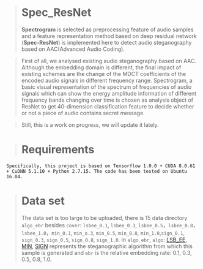 


># Spec_ResNet  
>**Spectrogram** is selected as preprocessing feature of audio samples and a feature representation method based on deep residual network (**Spec-ResNet**) is implemented here to detect audio steganography based on AAC(Advanced Audio Coding).

>First of all, we analysed existing audio steganography based on AAC. Although the embedding domain is different, the final impact of existing schemes are the change of the MDCT coefficients of the encoded audio signals in different frequency range. Spectrogram, a basic visual representation of the spectrum of frequencies of audio signals which can show the energy amplitude information of different frequency bands changing over time is chosen as analysis object of ResNet to get 40-dimension classification feature to decide whether or not a piece of audio contains secret message.

>Still, this is a work on progress, we will update it lately.

># Requirements
    Specifically, this project is based on Tensorflow 1.0.0 + CUDA 8.0.61 + CuDNN 5.1.10 + Python 2.7.15. The code has been tested on Ubuntu 16.04.
     
># Data set
>The data set is too large to be uploaded, there is 15 data directory `algo_ebr` besides `cover`: `lsbee_0.1`, `lsbee_0.3`, `lsbee_0.5`，`lsbee_0.8`，`lsbee_1.0`，`min_0.1`, `min_o.3`, `min_0.5`, `min_0.8`, `min_1.0`,`sign_0.1`, `sign_0.3`, `sign_0.5`, `sign_0.8`, `sign_1.0`. In `algo_ebr`, `algo`: [LSB_EE](https://www.computer.org/csdl/proceedings/mines/2010/4258/00/4258a841-abs.html), [MIN](http://en.cnki.com.cn/Article_en/CJFDTOTAL-XXWX201107046.htm), [SIGN](https://ieeexplore.ieee.org/stamp/stamp.jsp?tp=&arnumber=5629745) represents the steganographic algorithm from which this sample is generated and `ebr` is the relative embedding rate: 0.1, 0.3, 0.5, 0.8, 1.0.

